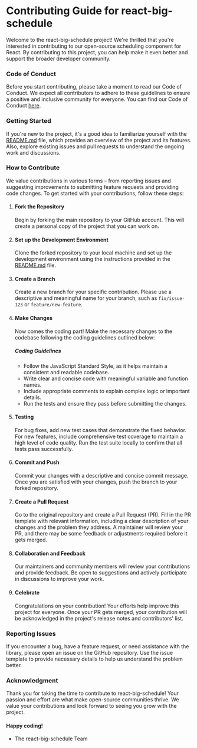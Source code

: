 # Contributing Guide for react-big-schedule

Welcome to the react-big-schedule project! We're thrilled that you're interested in contributing to our open-source scheduling component for React. By contributing to this project, you can help make it even better and support the broader developer community.

### Code of Conduct

Before you start contributing, please take a moment to read our Code of Conduct. We expect all contributors to adhere to these guidelines to ensure a positive and inclusive community for everyone. You can find our Code of Conduct [here](https://github.com/react-scheduler/react-big-schedule/blob/master/CODE_OF_CONDUCT.md).

### Getting Started

If you're new to the project, it's a good idea to familiarize yourself with the [README.md](https://github.com/react-scheduler/react-big-schedule/blob/master/README.md) file, which provides an overview of the project and its features. Also, explore existing issues and pull requests to understand the ongoing work and discussions.

### How to Contribute

We value contributions in various forms – from reporting issues and suggesting improvements to submitting feature requests and providing code changes. To get started with your contributions, follow these steps:

1. #### Fork the Repository
   Begin by forking the main repository to your GitHub account. This will create a personal copy of the project that you can work on.
2. #### Set up the Development Environment
   Clone the forked repository to your local machine and set up the development environment using the instructions provided in the [README.md](https://github.com/react-scheduler/react-big-schedule/blob/master/README.md) file.
3. #### Create a Branch
   Create a new branch for your specific contribution. Please use a descriptive and meaningful name for your branch, such as `fix/issue-123` or `feature/new-feature`.
4. #### Make Changes

   Now comes the coding part! Make the necessary changes to the codebase following the coding guidelines outlined below:

   ##### Coding Guidelines

   - Follow the JavaScript Standard Style, as it helps maintain a consistent and readable codebase.
   - Write clear and concise code with meaningful variable and function names.
   - Include appropriate comments to explain complex logic or important details.
   - Run the tests and ensure they pass before submitting the changes.

5. #### Testing
   For bug fixes, add new test cases that demonstrate the fixed behavior. For new features, include comprehensive test coverage to maintain a high level of code quality. Run the test suite locally to confirm that all tests pass successfully.
6. #### Commit and Push
   Commit your changes with a descriptive and concise commit message. Once you are satisfied with your changes, push the branch to your forked repository.
7. #### Create a Pull Request
   Go to the original repository and create a Pull Request (PR). Fill in the PR template with relevant information, including a clear description of your changes and the problem they address. A maintainer will review your PR, and there may be some feedback or adjustments required before it gets merged.
8. #### Collaboration and Feedback
   Our maintainers and community members will review your contributions and provide feedback. Be open to suggestions and actively participate in discussions to improve your work.
9. #### Celebrate
   Congratulations on your contribution! Your efforts help improve this project for everyone. Once your PR gets merged, your contribution will be acknowledged in the project's release notes and contributors' list.

### Reporting Issues

If you encounter a bug, have a feature request, or need assistance with the library, please open an issue on the GitHub repository. Use the issue template to provide necessary details to help us understand the problem better.

### Acknowledgment

Thank you for taking the time to contribute to react-big-schedule! Your passion and effort are what make open-source communities thrive. We value your contributions and look forward to seeing you grow with the project.

#### Happy coding!

- The react-big-schedule Team
